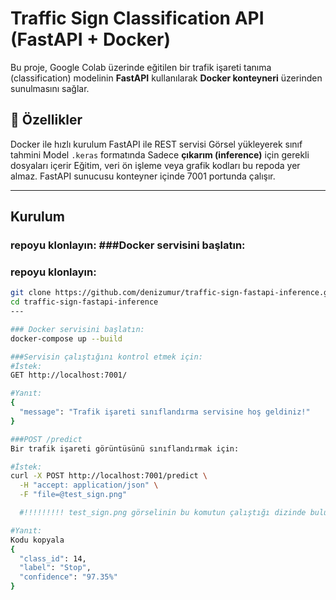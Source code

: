 # Traffic Sign Classification API (FastAPI + Docker)
Bu proje, Google Colab üzerinde eğitilen bir trafik işareti tanıma (classification) modelinin **FastAPI** kullanılarak **Docker konteyneri** üzerinden sunulmasını sağlar.

## 🔧 Özellikler
Docker ile hızlı kurulum
FastAPI ile REST servisi
Görsel yükleyerek sınıf tahmini
Model `.keras` formatında
Sadece **çıkarım (inference)** için gerekli dosyaları içerir
Eğitim, veri ön işleme veya grafik kodları bu repoda yer almaz.
FastAPI sunucusu konteyner içinde 7001 portunda çalışır.

---

## Kurulum

### repoyu klonlayın: ###Docker servisini başlatın:
### repoyu klonlayın:
```bash
git clone https://github.com/denizumur/traffic-sign-fastapi-inference.git
cd traffic-sign-fastapi-inference
---

### Docker servisini başlatın:
docker-compose up --build

###Servisin çalıştığını kontrol etmek için: 
#İstek:
GET http://localhost:7001/

#Yanıt:
{
  "message": "Trafik işareti sınıflandırma servisine hoş geldiniz!"
}

###POST /predict
Bir trafik işareti görüntüsünü sınıflandırmak için:

#İstek:
curl -X POST http://localhost:7001/predict \
  -H "accept: application/json" \
  -F "file=@test_sign.png"

  #!!!!!!!!! test_sign.png görselinin bu komutun çalıştığı dizinde bulunması gerekir.

#Yanıt:
Kodu kopyala
{
  "class_id": 14,
  "label": "Stop",
  "confidence": "97.35%"
}